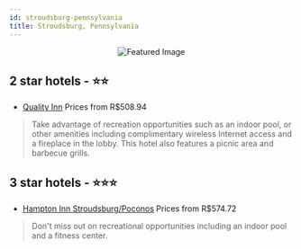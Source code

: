 ```yaml
---
id: stroudsburg-pennsylvania
title: Stroudsburg, Pennsylvania
---
```


<center><img src="https://i.travelapi.com/hotels/1000000/30000/21200/21115/627639b8_z.jpg" alt="Featured Image" /></center>


##  2 star hotels - ⭐️⭐️

-    [Quality Inn](https://us.hurb.com/hotels/stroudsburg/quality-inn-JNP-JP043225?cmp=18055) Prices from R$508.94
   > Take advantage of recreation opportunities such as an indoor pool, or other amenities including complimentary wireless Internet access and a fireplace in the lobby. This hotel also features a picnic area and barbecue grills.

##  3 star hotels - ⭐️⭐️⭐️

-    [Hampton Inn Stroudsburg/Poconos](https://us.hurb.com/hotels/stroudsburg/hampton-inn-stroudsburg-poconos-JNP-JP060501?cmp=18055) Prices from R$574.72
   > Don't miss out on recreational opportunities including an indoor pool and a fitness center.
